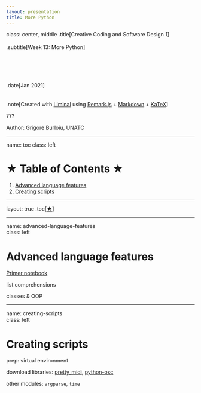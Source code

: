 ```yaml
---
layout: presentation
title: More Python
---
```


class: center, middle
.title[Creative Coding and Software Design 1]
<br/><br/>
.subtitle[Week 13: More Python]
<br/><br/><br/><br/><br/><br/>
.date[Jan 2021] 
<br/><br/><br/>
.note[Created with [Liminal](https://github.com/jonathanlilly/liminal) using [Remark.js](http://remarkjs.com/) + [Markdown](https://github.com/adam-p/markdown-here/wiki/Markdown-Cheatsheet) +  [KaTeX](https://katex.org)]

???

Author: Grigore Burloiu, UNATC
    
---
name: toc
class: left
# ★ Table of Contents ★     <!-- omit in toc -->
      
1. [Advanced language features](#advanced-language-features)
2. [Creating scripts](#creating-scripts)

        
<!-- Comment out the next slide if you don't want the Table of Contents link -->         
---
layout: true  .toc[[★]( #toc)]
        
---
name: advanced-language-features  
class: left
#  Advanced language features

[Primer notebook](https://colab.research.google.com/drive/11oG5cS7_AmZjSewVp8XiQCujb7LSPaBe?usp=sharing)

list comprehensions

classes & OOP

---

name: creating-scripts       
class: left
#  Creating scripts
prep: virtual environment

download libraries: [pretty_midi](https://github.com/craffel/pretty-midi), [python-osc](https://github.com/attwad/python-osc)

other modules: `argparse`, `time`